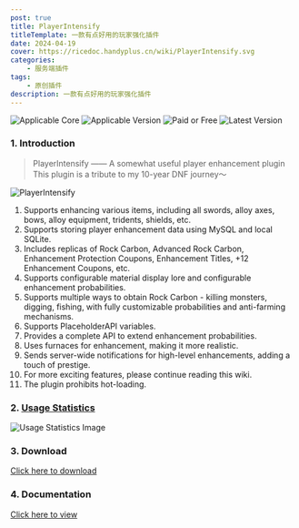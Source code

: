 ```yaml
---
post: true
title: PlayerIntensify
titleTemplate: 一款有点好用的玩家强化插件
date: 2024-04-19
cover: https://ricedoc.handyplus.cn/wiki/PlayerIntensify.svg
categories:
    - 服务端插件
tags:
    - 原创插件
description: 一款有点好用的玩家强化插件
---
```


![Applicable Core](https://img.shields.io/badge/适用核心-Spigot|Folia-blue)
![Applicable Version](https://img.shields.io/badge/适用版本-1.14.x--1.21.x-blue)
![Paid or Free](https://img.shields.io/badge/是否付费-否-blue)
![Latest Version](https://img.shields.io/github/v/release/handy-git/PlayerIntensifyVersions?label=%E6%9C%80%E6%96%B0%E7%89%88%E6%9C%AC)

### 1. Introduction

> PlayerIntensify —— A somewhat useful player enhancement plugin  
> This plugin is a tribute to my 10-year DNF journey～

![PlayerIntensify](https://z3.ax1x.com/2021/07/30/WXnTHO.png)

1. Supports enhancing various items, including all swords, alloy axes, bows, alloy equipment, tridents, shields, etc.
2. Supports storing player enhancement data using MySQL and local SQLite.
3. Includes replicas of Rock Carbon, Advanced Rock Carbon, Enhancement Protection Coupons, Enhancement Titles, +12 Enhancement Coupons, etc.
4. Supports configurable material display lore and configurable enhancement probabilities.
5. Supports multiple ways to obtain Rock Carbon - killing monsters, digging, fishing, with fully customizable probabilities and anti-farming mechanisms.
6. Supports PlaceholderAPI variables.
7. Provides a complete API to extend enhancement probabilities.
8. Uses furnaces for enhancement, making it more realistic.
9. Sends server-wide notifications for high-level enhancements, adding a touch of prestige.
10. For more exciting features, please continue reading this wiki.
11. The plugin prohibits hot-loading.

### 2. [Usage Statistics](https://bstats.org/plugin/bukkit/PlayerIntensify/10303)

![Usage Statistics Image](https://bstats.org/signatures/bukkit/PlayerIntensify.svg)

### 3. Download

[Click here to download](https://www.123pan.com/s/9DpPjv-qILgh.html)

### 4. Documentation

[Click here to view](https://ricedoc.handyplus.cn/wiki/PlayerIntensify/README)

